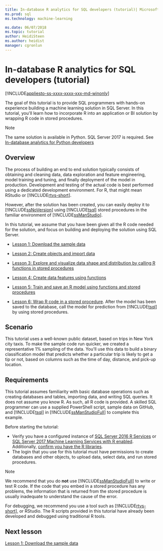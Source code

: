 ```yaml
---
title: In-database R analytics for SQL developers (tutorial)| Microsoft Docs
ms.prod: sql
ms.technology: machine-learning

ms.date: 06/07/2018  
ms.topic: tutorial
author: HeidiSteen
ms.author: heidist
manager: cgronlun
---
```

# In-database R analytics for SQL developers (tutorial)
[!INCLUDE[appliesto-ss-xxxx-xxxx-xxx-md-winonly](../../includes/appliesto-ss-xxxx-xxxx-xxx-md-winonly.md)]

The goal of this tutorial is to provide SQL programmers with hands-on experience building a machine learning solution in SQL Server. In this tutorial, you'll learn how to incorporate R into an application or BI solution by wrapping R code in stored procedures.

> [!NOTE]
> 
> The same solution is available in Python. SQL Server 2017 is required. See [In-database analytics for Python developers](../tutorials/sqldev-in-database-python-for-sql-developers.md)

## Overview

The process of building an end to end solution typically consists of obtaining and cleaning data, data exploration and feature engineering, model training and tuning, and finally deployment of the model in production. Development and testing of the actual code is best performed using a dedicated development environment. For R, that might mean RStudio or [!INCLUDE[rtvs-short](../../includes/rtvs-short-md.md)].

However, after the solution has been created, you can easily deploy it to [!INCLUDE[ssNoVersion](../../includes/ssnoversion-md.md)] using [!INCLUDE[tsql](../../includes/tsql-md.md)] stored procedures in the familiar environment of [!INCLUDE[ssManStudio](../../includes/ssmanstudio-md.md)].

In this tutorial, we assume that you have been given all the R code needed for the solution, and focus on building and deploying the solution using SQL Server.

- [Lesson 1: Download the sample data](../tutorials/sqldev-download-the-sample-data.md)

- [Lesson 2: Create objects and import data](../r/sqldev-import-data-to-sql-server-using-powershell.md)

- [Lesson 3: Explore and visualize data shape and distribution by calling R functions in stored procedures](../tutorials/sqldev-explore-and-visualize-the-data.md)

- [Lesson 4: Create data features using functions](../tutorials/sqldev-create-data-features-using-t-sql.md)
  
- [Lesson 5: Train and save an R model using functions and stored procedures](../r/sqldev-train-and-save-a-model-using-t-sql.md)
  
- [Lesson 6: Wrap R code in a stored procedure](../tutorials/sqldev-operationalize-the-model.md). After the model has been saved to the database, call the model for prediction from [!INCLUDE[tsql](../../includes/tsql-md.md)] by using stored procedures.

## Scenario

This tutorial uses a well-known public dataset, based on trips in New York city taxis. To make the sample code run quicker, we created a representative 1% sampling of the data. You'll use this data to build a binary classification model that predicts whether a particular trip is likely to get a tip or not, based on columns such as the time of day, distance, and pick-up location.

## Requirements

This tutorial assumes familiarity with basic database operations such as creating databases and tables, importing data, and writing SQL queries. It does not assume you know R. As such, all R code is provided. A skilled SQL programmer can use a supplied PowerShell script, sample data on GitHub, and [!INCLUDE[tsql](../../includes/tsql-md.md)] in 
[!INCLUDE[ssManStudioFull](../../includes/ssmanstudiofull-md.md)] to complete this example. 

Before starting the tutorial:

- Verify you have a configured instance of [SQL Server 2016 R Services](../install/sql-r-services-windows-install.md#verify-installation) or [SQL Server 2017 Machine Learning Services with R enabled](../install/sql-machine-learning-services-windows-install.md#verify-installation). Additionally, [confirm you have the R libraries](../r/determine-which-packages-are-installed-on-sql-server.md#get-the-r-library-location).
- The login that you use for this tutorial must have permissions to create databases and other objects, to upload data, select data, and run stored procedures.

> [!NOTE]
> We recommend that you do **not** use [!INCLUDE[ssManStudioFull](../../includes/ssmanstudiofull-md.md)] to write or test R code. If the code that you embed in a stored procedure has any problems, the information that is returned from the stored procedure is usually inadequate to understand the cause of the error.
> 
> For debugging, we recommend you use a tool such as [!INCLUDE[rtvs-short](../../includes/rtvs-short-md.md)], or RStudio. The R scripts provided in this tutorial have already been developed and debugged using traditional R tools.

## Next lesson

[Lesson 1: Download the sample data](../tutorials/sqldev-download-the-sample-data.md)
